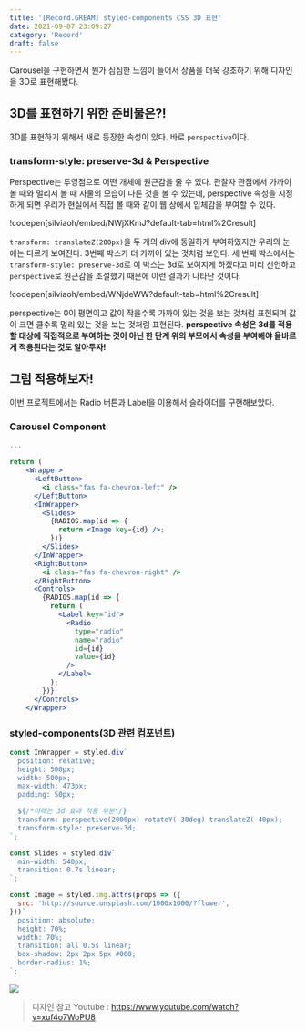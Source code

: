 ```yaml
---
title: '[Record.GREAM] styled-components CSS 3D 표현'
date: 2021-09-07 23:09:27
category: 'Record'
draft: false
---
```


Carousel을 구현하면서 뭔가 심심한 느낌이 들어서 상품을 더욱 강조하기 위해 디자인을 3D로 표현해봤다.

## 3D를 표현하기 위한 준비물은?!

3D를 표현하기 위해서 새로 등장한 속성이 있다. 바로 `perspective`이다.

### transform-style: preserve-3d & Perspective

Perspective는 투영점으로 어떤 개체에 원근감을 줄 수 있다. 관찰자 관점에서 가까이 볼 때와 멀리서 볼 때 사물의 모습이 다른 것을 볼 수 있는데, perspective 속성을 지정하게 되면 우리가 현실에서 직접 볼 때와 같이 웹 상에서 입체감을 부여할 수 있다.

!codepen[silviaoh/embed/NWjXKmJ?default-tab=html%2Cresult]

`transform: translateZ(200px)`을 두 개의 div에 동일하게 부여하였지만 우리의 눈에는 다르게 보여진다. 3번째 박스가 더 가까이 있는 것처럼 보인다. 세 번째 박스에서는 `transform-style: preserve-3d`로 이 박스는 3d로 보여지게 하겠다고 미리 선언하고 `perspective`로 원근감을 조절했기 때문에 이런 결과가 나타난 것이다.

!codepen[silviaoh/embed/WNjdeWW?default-tab=html%2Cresult]

perspective는 0이 평면이고 값이 작을수록 가까이 있는 것을 보는 것처럼 표현되며 값이 크면 클수록 멀리 있는 것을 보는 것처럼 표현된다. **perspective 속성은 3d를 적용할 대상에 직접적으로 부여하는 것이 아닌 한 단계 위의 부모에서 속성을 부여해야 올바르게 적용된다는 것도 알아두자!**

## 그럼 적용해보자!

이번 프로젝트에서는 Radio 버튼과 Label을 이용해서 슬라이더를 구현해보았다.

### Carousel Component

```jsx
...

return (
    <Wrapper>
      <LeftButton>
        <i class="fas fa-chevron-left" />
      </LeftButton>
      <InWrapper>
        <Slides>
          {RADIOS.map(id => {
            return <Image key={id} />;
          })}
        </Slides>
      </InWrapper>
      <RightButton>
        <i class="fas fa-chevron-right" />
      </RightButton>
      <Controls>
        {RADIOS.map(id => {
          return (
            <Label key="id">
              <Radio
                type="radio"
                name="radio"
                id={id}
                value={id}
              />
            </Label>
          );
        })}
      </Controls>
    </Wrapper>
```

### styled-components(3D 관련 컴포넌트)

```jsx
const InWrapper = styled.div`
  position: relative;
  height: 500px;
  width: 500px;
  max-width: 473px;
  padding: 50px;

  ${/*아래는 3d 효과 적용 부분*/}
  transform: perspective(2000px) rotateY(-30deg) translateZ(-40px);
  transform-style: preserve-3d;
`;

const Slides = styled.div`
  min-width: 540px;
  transition: 0.7s linear;
`;

const Image = styled.img.attrs(props => ({
  src: 'http://source.unsplash.com/1000x1000/?flower',
}))`
  position: absolute;
  height: 70%;
  width: 70%;
  transition: all 0.5s linear;
  box-shadow: 2px 2px 5px #000;
  border-radius: 1%;
`;
```

![](https://images.velog.io/images/silviaoh/post/01ad0fc6-611e-413d-b43a-5a1f6f182028/image.png)

> 디자인 참고 Youtube : https://www.youtube.com/watch?v=xuf4o7WoPU8
